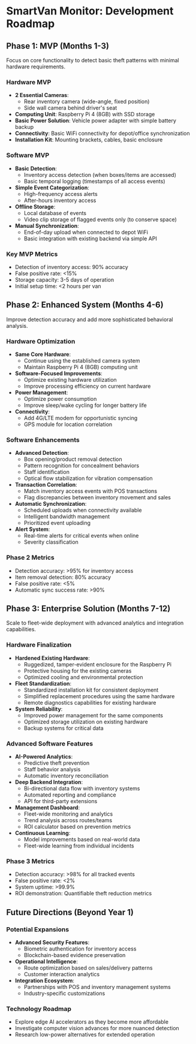 # SmartVan Monitor: Development Roadmap

## Phase 1: MVP (Months 1-3)
Focus on core functionality to detect basic theft patterns with minimal hardware requirements.

### Hardware MVP
- **2 Essential Cameras**:
  - Rear inventory camera (wide-angle, fixed position)
  - Side wall camera behind driver's seat
- **Computing Unit**: Raspberry Pi 4 (8GB) with SSD storage
- **Basic Power Solution**: Vehicle power adapter with simple battery backup
- **Connectivity**: Basic WiFi connectivity for depot/office synchronization
- **Installation Kit**: Mounting brackets, cables, basic enclosure

### Software MVP
- **Basic Detection**:
  - Inventory access detection (when boxes/items are accessed)
  - Basic temporal logging (timestamps of all access events)
- **Simple Event Categorization**:
  - High-frequency access alerts
  - After-hours inventory access
- **Offline Storage**:
  - Local database of events
  - Video clip storage of flagged events only (to conserve space)
- **Manual Synchronization**:
  - End-of-day upload when connected to depot WiFi
  - Basic integration with existing backend via simple API

### Key MVP Metrics
- Detection of inventory access: 90% accuracy
- False positive rate: <15%
- Storage capacity: 3-5 days of operation
- Initial setup time: <2 hours per van

## Phase 2: Enhanced System (Months 4-6)
Improve detection accuracy and add more sophisticated behavioral analysis.

### Hardware Optimization
- **Same Core Hardware**:
  - Continue using the established camera system
  - Maintain Raspberry Pi 4 (8GB) computing unit
- **Software-Focused Improvements**:
  - Optimize existing hardware utilization
  - Improve processing efficiency on current hardware
- **Power Management**:
  - Optimize power consumption
  - Improve sleep/wake cycling for longer battery life
- **Connectivity**:
  - Add 4G/LTE modem for opportunistic syncing
  - GPS module for location correlation

### Software Enhancements
- **Advanced Detection**:
  - Box opening/product removal detection
  - Pattern recognition for concealment behaviors
  - Staff identification
  - Optical flow stabilization for vibration compensation
- **Transaction Correlation**:
  - Match inventory access events with POS transactions
  - Flag discrepancies between inventory movement and sales
- **Automatic Synchronization**:
  - Scheduled uploads when connectivity available
  - Intelligent bandwidth management
  - Prioritized event uploading
- **Alert System**:
  - Real-time alerts for critical events when online
  - Severity classification

### Phase 2 Metrics
- Detection accuracy: >95% for inventory access
- Item removal detection: 80% accuracy
- False positive rate: <5%
- Automatic sync success rate: >90%

## Phase 3: Enterprise Solution (Months 7-12)
Scale to fleet-wide deployment with advanced analytics and integration capabilities.

### Hardware Finalization
- **Hardened Existing Hardware**:
  - Ruggedized, tamper-evident enclosure for the Raspberry Pi
  - Protective housing for the existing cameras
  - Optimized cooling and environmental protection
- **Fleet Standardization**:
  - Standardized installation kit for consistent deployment
  - Simplified replacement procedures using the same hardware
  - Remote diagnostics capabilities for existing hardware
- **System Reliability**:
  - Improved power management for the same components
  - Optimized storage utilization on existing hardware
  - Backup systems for critical data

### Advanced Software Features
- **AI-Powered Analytics**:
  - Predictive theft prevention
  - Staff behavior analysis
  - Automatic inventory reconciliation
- **Deep Backend Integration**:
  - Bi-directional data flow with inventory systems
  - Automated reporting and compliance
  - API for third-party extensions
- **Management Dashboard**:
  - Fleet-wide monitoring and analytics
  - Trend analysis across routes/teams
  - ROI calculator based on prevention metrics
- **Continuous Learning**:
  - Model improvements based on real-world data
  - Fleet-wide learning from individual incidents

### Phase 3 Metrics
- Detection accuracy: >98% for all tracked events
- False positive rate: <2%
- System uptime: >99.9%
- ROI demonstration: Quantifiable theft reduction metrics

## Future Directions (Beyond Year 1)

### Potential Expansions
- **Advanced Security Features**:
  - Biometric authentication for inventory access
  - Blockchain-based evidence preservation
- **Operational Intelligence**:
  - Route optimization based on sales/delivery patterns
  - Customer interaction analytics
- **Integration Ecosystem**:
  - Partnerships with POS and inventory management systems
  - Industry-specific customizations

### Technology Roadmap
- Explore edge AI accelerators as they become more affordable
- Investigate computer vision advances for more nuanced detection
- Research low-power alternatives for extended operation
